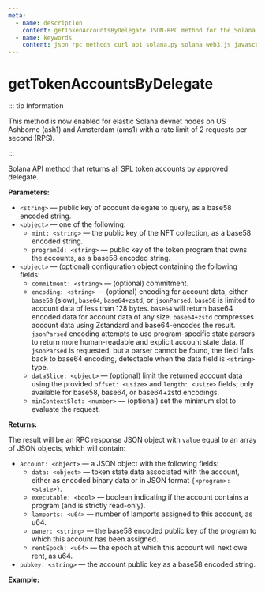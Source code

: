 ```yaml
---
meta:
  - name: description
    content: getTokenAccountsByDelegate JSON-RPC method for the Solana API available with examples in Solana web3.js, Solana.py, and cURL.
  - name: keywords
    content: json rpc methods curl api solana.py solana web3.js javascript python solana
---
```


# getTokenAccountsByDelegate

::: tip Information

This method is now enabled for elastic Solana devnet nodes on US Ashborne (ash1) and Amsterdam (ams1) with a rate limit of 2 requests per second (RPS).

:::

Solana API method that returns all SPL token accounts by approved delegate.

**Parameters:**

* `<string>` — public key of account delegate to query, as a base58 encoded string.
* `<object>` — one of the following:
  * `mint: <string>` — the public key of the NFT collection, as a base58 encoded string.
  * `programId: <string>` — public key of the token program that owns the accounts, as a base58 encoded string.
* `<object>` — (optional) configuration object containing the following fields:
  * `commitment: <string>` — (optional) commitment.
  * `encoding: <string>` — (optional) encoding for account data, either `base58` (slow), `base64`, `base64+zstd`, or `jsonParsed`. `base58` is limited to account data of less than 128 bytes. `base64` will return base64 encoded data for account data of any size. `base64+zstd` compresses account data using Zstandard and base64-encodes the result. `jsonParsed` encoding attempts to use program-specific state parsers to return more human-readable and explicit account state data. If `jsonParsed` is requested, but a parser cannot be found, the field falls back to base64 encoding, detectable when the data field is `<string>` type.
  * `dataSlice: <object>` — (optional) limit the returned account data using the provided `offset: <usize>` and `length: <usize>` fields; only available for base58, base64, or base64+zstd encodings.
  * `minContextSlot: <number>` — (optional) set the minimum slot to evaluate the request.

**Returns:**

The result will be an RPC response JSON object with `value` equal to an array of JSON objects, which will contain:

* `account: <object>` — a JSON object with the following fields:
  * `data: <object>` — token state data associated with the account, either as encoded binary data or in JSON format `{<program>: <state>}`.
  * `executable: <bool>` — boolean indicating if the account contains a program (and is strictly read-only).
  * `lamports: <u64>` — number of lamports assigned to this account, as u64.
  * `owner: <string>` — the base58 encoded public key of the program to which this account has been assigned.
  * `rentEpoch: <u64>` — the epoch at which this account will next owe rent, as u64.
* `pubkey: <string>` — the account public key as a base58 encoded string.

**Example:**

<CodeSwitcher :languages="{js:'Solana web3.js', py:'Solana.py', cr:'cURL'}">
<template v-slot:js>

``` js
// This method in not supported in Solana web3.js
```

</template>
<template v-slot:py>

``` py
from solana.rpc.api import Client

web3 = Client("CHAINSTACK_NODE_URL")

pub_key = PublicKey("9EYnoqiBQmJPR55db44cF4wkN1PD5D6vjxEz61r2Ujak")
token_acc = "TokenzQdBNbLqP5VEhdkAS6EPFLC1PHnBqCXEpPxuEb"
print(web3.get_token_accounts_by_delegate(pub_key,TokenAccountOpts(program_id=token_acc)))
```

</template>
<template v-slot:cr>

``` sh
curl -X POST "CHAINSTACK_NODE_URL" \
  -H "Content-Type: application/json" \
  --data '{"jsonrpc": "2.0","id": 1,"method": "getTokenAccountsByDelegate","params": ["9EYnoqiBQmJPR55db44cF4wkN1PD5D6vjxEz61r2Ujak",{"programId": "TokenzQdBNbLqP5VEhdkAS6EPFLC1PHnBqCXEpPxuEb"},{"encoding": "jsonParsed"}]}'
```

</template>
</CodeSwitcher>
